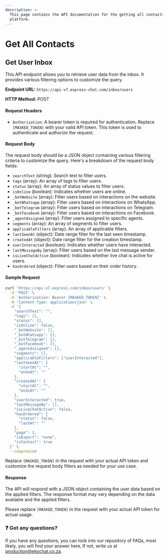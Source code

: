 ```yaml
---
description: >-
  This page contains the API documentation for the getting all contacts of
  platform.
---
```


# Get All Contacts

## Get User Inbox

This API endpoint allows you to retrieve user data from the inbox. It provides various filtering options to customize the query.

**Endpoint URL:** `https://api-v7.express-chat.com/inbox/users`

**HTTP Method:** POST

#### Request Headers

* `Authorization`: A bearer token is required for authentication. Replace `[MASKED_TOKEN]` with your valid API token. This token is used to authenticate and authorize the request.

#### Request Body

The request body should be a JSON object containing various filtering criteria to customize the query. Here's a breakdown of the request body fields:

* `searchText` (string): Search text to filter users.
* `tags` (array): An array of tags to filter users.
* `status` (array): An array of status values to filter users.
* `isOnline` (boolean): Indicates whether users are online.
* `_botWebsite` (array): Filter users based on interactions on the website.
* `_botWhatsapp` (array): Filter users based on interactions on WhatsApp.
* `_botTelegram` (array): Filter users based on interactions on Telegram.
* `_botFacebook` (array): Filter users based on interactions on Facebook.
* `_agentAssigned` (array): Filter users assigned to specific agents.
* `segments` (array): An array of segments to filter users.
* `applicableFilters` (array): An array of applicable filters.
* `lastSeenAt` (object): Date range filter for the last seen timestamp.
* `createdAt` (object): Date range filter for the creation timestamp.
* `userInteracted` (boolean): Indicates whether users have interacted.
* `lastMessageBy` (array): Filter users based on the last message sender.
* `isLiveChatActive` (boolean): Indicates whether live chat is active for users.
* `hasOrdered` (object): Filter users based on their order history.

#### Sample Request

```bash
curl 'https://api-v7.express.com/inbox/users' \
  -X 'POST' \
  -H 'Authorization: Bearer [MASKED_TOKEN]' \
  -H 'Content-Type: application/json' \
  -d '{
    "searchText": "",
    "tags": [],
    "status": [],
    "isOnline": false,
    "_botWebsite": [],
    "_botWhatsapp": [],
    "_botTelegram": [],
    "_botFacebook": [],
    "_agentAssigned": [],
    "segments": [],
    "applicableFilters": ["userInteracted"],
    "lastSeenAt": {
      "startAt": "",
      "endsAt": ""
    },
    "createdAt": {
      "startAt": "",
      "endsAt": ""
    },
    "userInteracted": true,
    "lastMessageBy": [],
    "isLiveChatActive": false,
    "hasOrdered": {
      "status": false,
      "lastAt": ""
    },
    "page": 1,
    "isExport": "none",
    "isContact": true
  }' \
  --compressed
```

Replace `[MASKED_TOKEN]` in the request with your actual API token and customize the request body filters as needed for your use case.

#### Response

The API will respond with a JSON object containing the user data based on the applied filters. The response format may vary depending on the data available and the applied filters.

Please replace `[MASKED_TOKEN]` in the request with your actual API token for actual usage.

### :question: Got any questions?

If you have any questions, you can look into our repository of FAQs, most likely, you will find your answer here, If not, write us at production@ekochat.co.za.
